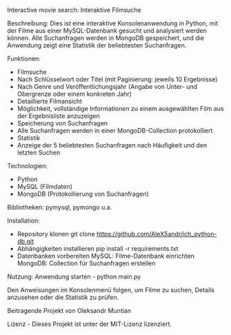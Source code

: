 Interactive movie search: Interaktive Filmsuche

Beschreibung:
Dies ist eine interaktive Konsolenanwendung in Python, mit der Filme aus einer MySQL-Datenbank gesucht und analysiert werden können. Alle Suchanfragen werden in MongoDB gespeichert, und die Anwendung zeigt eine Statistik der beliebtesten Suchanfragen.

Funktionen:
- Filmsuche
- Nach Schlüsselwort oder Titel (mit Paginierung: jeweils 10 Ergebnisse)
- Nach Genre und Veröffentlichungsjahr (Angabe von Unter- und Obergrenze oder einem konkreten Jahr)
- Detaillierte Filmansicht
- Möglichkeit, vollständige Informationen zu einem ausgewählten Film aus der Ergebnisliste anzuzeigen
- Speicherung von Suchanfragen
- Alle Suchanfragen werden in einer MongoDB-Collection protokolliert
- Statistik
- Anzeige der 5 beliebtesten Suchanfragen nach Häufigkeit und den letzten Suchen

Technologien:
- Python
- MySQL (Filmdaten)
- MongoDB (Protokollierung von Suchanfragen)

Bibliotheken: pymysql, pymongo u.a.

Installation:
- Repository klonen
  git clone https://github.com/AleX5andr/ich_python-db.git
- Abhängigkeiten installieren
  pip install -r requirements.txt
- Datenbanken vorbereiten
  MySQL: Filme-Datenbank einrichten
  MongoDB: Collection für Suchanfragen erstellen

Nutzung:
  Anwendung starten - python main.py

Den Anweisungen im Konsolenmenü folgen, um Filme zu suchen, Details anzusehen oder die Statistik zu prüfen.

Beitragende
Projekt von Oleksandr Muntian

Lizenz - Dieses Projekt ist unter der MIT-Lizenz lizenziert.
